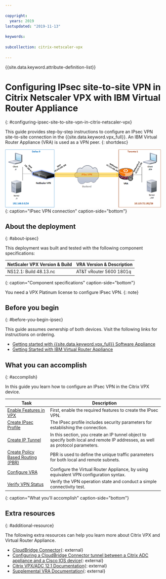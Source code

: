 ```yaml
---

copyright:
  years: 2019
lastupdated: "2019-11-13"

keywords:

subcollection: citrix-netscaler-vpx

---
```


{{site.data.keyword.attribute-definition-list}}

# Configuring IPsec site-to-site VPN in Citrix Netscaler VPX with IBM Virtual Router Appliance
{: #configuring-ipsec-site-to-site-vpn-in-citrix-netscaler-vpx}

This guide provides step-by-step instructions to configure an IPsec VPN site-to-site connection in the {{site.data.keyword.vpx_full}}. An IBM Virtual Router Appliance (VRA) is used as a VPN peer.
{: shortdesc}

![IPsec VPN Connection](images/ipsec1.png){: caption="IPsec VPN connection" caption-side="bottom"}


## About the deployment
{: #about-ipsec}

This deployment was built and tested with the following component specifications:

| NetScaler VPX Version & Build	| VRA Version & Description |
| ------------- | ------------- |
| NS12.1: Build 48.13.nc | AT&T vRouter 5600 1801q |
{: caption="Component specifications" caption-side="bottom"}

You need a VPX Platinum license to configure IPsec VPN.
{: note}

## Before you begin
{: #before-you-begin-ipsec}

This guide assumes ownership of both devices. Visit the following links for instructions on ordering.

-	[Getting started with {{site.data.keyword.vpx_full}} Software Appliance](/docs/citrix-netscaler-vpx?topic=citrix-netscaler-vpx-getting-started)
-	[Getting Started with IBM Virtual Router Appliance](/docs/virtual-router-appliance?topic=virtual-router-appliance-getting-started-vra)

## What you can accomplish
{: #accomplish}

In this guide you learn how to configure an IPsec VPN in the Citrix VPX device.

Task  | Description
------------- | -------------
[Enable Features in VPX](/docs/citrix-netscaler-vpx?topic=citrix-netscaler-vpx-enable-required-features-in-vpx) | First, enable the required features to create the IPsec VPN.
[Create IPsec Profile](/docs/citrix-netscaler-vpx?topic=citrix-netscaler-vpx-creating-ipsec-profile) | The IPsec profile includes security parameters for establishing the connection.
[Create IP Tunnel](/docs/citrix-netscaler-vpx?topic=citrix-netscaler-vpx-creating-ip-tunnel) | In this section, you create an IP tunnel object to specify both local and remote IP addresses, as well as protocol parameters.
[Create Policy Based Routing (PBR)](/docs/citrix-netscaler-vpx?topic=citrix-netscaler-vpx-creating-policy-based-routing) | PBR is used to define the unique traffic parameters for both local and remote subnets.
[Configure VRA](/docs/citrix-netscaler-vpx?topic=citrix-netscaler-vpx-configuring-vra) | Configure the Virtual Router Appliance, by using equivalent VPN configuration syntax.
[Verify VPN Status](/docs/citrix-netscaler-vpx?topic=citrix-netscaler-vpx-verifying-vpn-tunnel-connection) | Verify the VPN operation state and conduct a simple connectivity test.
{: caption="What you'll accomplish" caption-side="bottom"}

## Extra resources
{: #additional-resource}

The following extra resources can help you learn more about Citrix VPX and Virtual Router Appliance.

* [CloudBridge Connector](https://docs.citrix.com/en-us/citrix-adc/12-1/system/cloudbridge-connector-introduction.html){: external}
* [Configuring a CloudBridge Connector tunnel between a Citrix ADC appliance and a Cisco IOS device](https://docs.citrix.com/en-us/citrix-adc/12-1/system/cloudbridge-connector-introduction/cloudbridge-connector-tunnel-cisco.html){: external}
* [Citrix VPX/ADC 12.1 Documentation](https://docs.citrix.com/en-us/citrix-adc/12-1){: external}
* [Supplemental VRA Documentation](/docs/virtual-router-appliance/vra-docs.html#supplemental-vra-documentation){: external}
